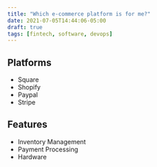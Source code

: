 ```yaml
---
title: "Which e-commerce platform is for me?"
date: 2021-07-05T14:44:06-05:00
draft: true
tags: [fintech, software, devops]
---
```



## Platforms

* Square
* Shopify
* Paypal
* Stripe

## Features
* Inventory Management
* Payment Processing
* Hardware